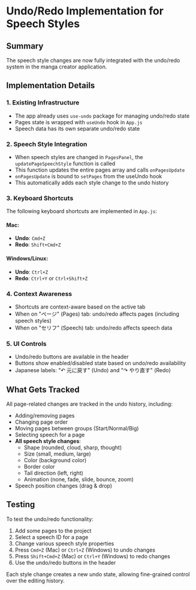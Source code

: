 # Undo/Redo Implementation for Speech Styles

## Summary

The speech style changes are now fully integrated with the undo/redo system in the manga creator application.

## Implementation Details

### 1. **Existing Infrastructure**
- The app already uses `use-undo` package for managing undo/redo state
- Pages state is wrapped with `useUndo` hook in `App.js`
- Speech data has its own separate undo/redo state

### 2. **Speech Style Integration**
- When speech styles are changed in `PagesPanel`, the `updatePageSpeechStyle` function is called
- This function updates the entire pages array and calls `onPagesUpdate`
- `onPagesUpdate` is bound to `setPages` from the useUndo hook
- This automatically adds each style change to the undo history

### 3. **Keyboard Shortcuts**
The following keyboard shortcuts are implemented in `App.js`:

#### Mac:
- **Undo**: `Cmd+Z`
- **Redo**: `Shift+Cmd+Z`

#### Windows/Linux:
- **Undo**: `Ctrl+Z`
- **Redo**: `Ctrl+Y` or `Ctrl+Shift+Z`

### 4. **Context Awareness**
- Shortcuts are context-aware based on the active tab
- When on "ページ" (Pages) tab: undo/redo affects pages (including speech styles)
- When on "セリフ" (Speech) tab: undo/redo affects speech data

### 5. **UI Controls**
- Undo/redo buttons are available in the header
- Buttons show enabled/disabled state based on undo/redo availability
- Japanese labels: "↶ 元に戻す" (Undo) and "↷ やり直す" (Redo)

## What Gets Tracked

All page-related changes are tracked in the undo history, including:
- Adding/removing pages
- Changing page order
- Moving pages between groups (Start/Normal/Big)
- Selecting speech for a page
- **All speech style changes**:
  - Shape (rounded, cloud, sharp, thought)
  - Size (small, medium, large)
  - Color (background color)
  - Border color
  - Tail direction (left, right)
  - Animation (none, fade, slide, bounce, zoom)
- Speech position changes (drag & drop)

## Testing

To test the undo/redo functionality:

1. Add some pages to the project
2. Select a speech ID for a page
3. Change various speech style properties
4. Press `Cmd+Z` (Mac) or `Ctrl+Z` (Windows) to undo changes
5. Press `Shift+Cmd+Z` (Mac) or `Ctrl+Y` (Windows) to redo changes
6. Use the undo/redo buttons in the header

Each style change creates a new undo state, allowing fine-grained control over the editing history.